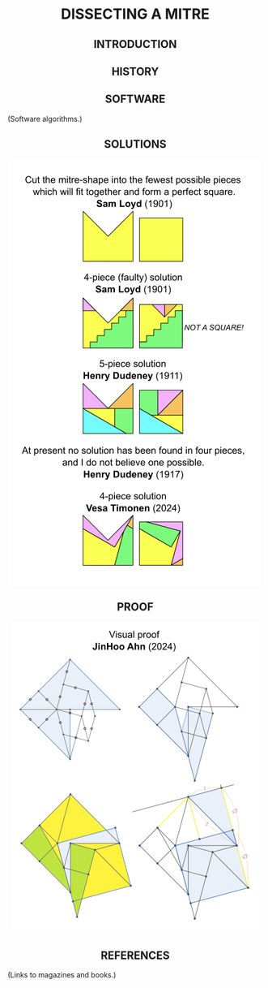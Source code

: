 <h1 style="text-align: center;">DISSECTING A MITRE</h1>

<h2 style="text-align: center;">INTRODUCTION</h2>

<h2 style="text-align: center;">HISTORY</h2>

<h2 style="text-align: center;">SOFTWARE</h2>
(Software algorithms.)

<h2 style="text-align: center;">SOLUTIONS</h2>

<p align="center">
    <img src="images/mitre_presentation.png" align="top" />
</p>


<h2 style="text-align: center;">PROOF</h2>
<p align="center">
    <img src="images/visual_proof.png" align="top" />
</p>

<h2 style="text-align: center;">REFERENCES</h2>
(Links to magazines and books.)

